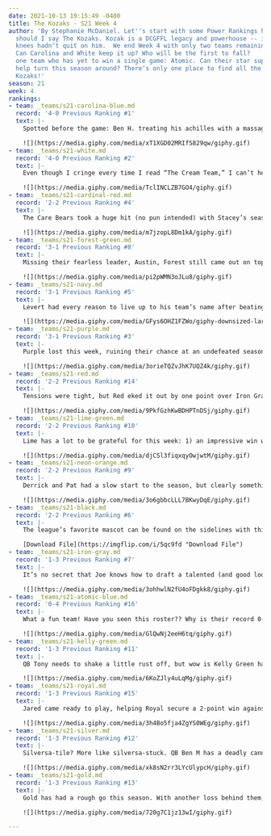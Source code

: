 ```yaml
---
date: 2021-10-13 19:15:49 -0400
title: The Kozaks - S21 Week 4
author: 'By Stephanie McDaniel. Let''s start with some Power Rankings history, or
  should I say The Kozaks. Kozak is a DCGFFL legacy and powerhouse -- if only his
  knees hadn’t quit on him.  We end Week 4 with only two teams remaining undefeated.
  Can Carolina and White keep it up? Who will be the first to fall?    We also have
  one team who has yet to win a single game: Atomic. Can their star supplemental picks
  help turn this season around? There’s only one place to find all the answers: DCGFFL
  Kozaks!'
season: 21
week: 4
rankings:
- team: _teams/s21-carolina-blue.md
  record: '4-0 Previous Ranking #1'
  text: |-
    Spotted before the game: Ben H. treating his achilles with a massage gun. You wouldn’t even know this was a problem by watching him play. This guy knows how to roll out of the pocket and complete a beautiful downfield pass. It doesn’t hurt that all of his receivers are over 6’ 3.”

    ![](https://media.giphy.com/media/xT1XGD02MRIfS829qw/giphy.gif)
- team: _teams/s21-white.md
  record: '4-0 Previous Ranking #2'
  text: |-
    Even though I cringe every time I read “The Cream Team,” I can’t help but be impressed. They were already stacked BEFORE their supplemental addition of Daniel H, and he’s already earning a Game Ball after his first showing on the field in 2 years! Don’t forget MVP Jeff M - see live footage of Jeff tracking down Atomic Blue.

    ![](https://media.giphy.com/media/TclINCLZB7GO4/giphy.gif)
- team: _teams/s21-cardinal-red.md
  record: '2-2 Previous Ranking #4'
  text: |-
    The Care Bears took a huge hit (no pun intended) with Stacey’s season-ending injury. Other teammates couldn’t make the game for various reasons, but rest assured these caring, cuddly mates still have an AMAZING future! I mean, who doesn’t want to hop on this Care Bear train??

    ![](https://media.giphy.com/media/m7jzopL8Dm1kA/giphy.gif)
- team: _teams/s21-forest-green.md
  record: '3-1 Previous Ranking #8'
  text: |-
    Missing their fearless leader, Austin, Forest still came out on top with a tight win over Kelly Green. JC’s confidence at QB is growing as he gets more experience on the field. Jordan’s ego is taking root, too. He better watch out with all that trash talk after the game; he might earn the new nickname of _trash(ed) panda_. We love you, Jordan!

    ![](https://media.giphy.com/media/pi2pWMN3oJLu8/giphy.gif)
- team: _teams/s21-navy.md
  record: '3-1 Previous Ranking #5'
  text: |-
    Levert had every reason to live up to his team’s name after beating a previously undefeated team. He was so confident, he was already celebrating at Goose on Friday night!

    ![](https://media.giphy.com/media/GFys6OHZ1FZWo/giphy-downsized-large.gif)
- team: _teams/s21-purple.md
  record: '3-1 Previous Ranking #3'
  text: |-
    Purple lost this week, ruining their chance at an undefeated season. What a shame to lose by just one touchdown. I must confess, I still believe (still believe). When you’re 3 and 1, I lose my mind. Jam it in just One More Time!

    ![](https://media.giphy.com/media/3orieTQZvJhK7UQZ4k/giphy.gif)
- team: _teams/s21-red.md
  record: '2-2 Previous Ranking #14'
  text: |-
    Tensions were tight, but Red eked it out by one point over Iron Gray this week. Adding Ocho during supplemental really put some fire under their tuchuses!

    ![](https://media.giphy.com/media/9PkfGzhKwBDHPTnDSj/giphy.gif)
- team: _teams/s21-lime-green.md
  record: '2-2 Previous Ranking #10'
  text: |-
    Lime has a lot to be grateful for this week: 1) an impressive win with only 7 players, 2) a beast of a supplemental pick, Eric Green, and 3) DCGFFL’s fave power couple Tajwon continues to reduce their bickering! What more could they want, you may ask? How about some substitutes next game?!

    ![](https://media.giphy.com/media/djCSl3fiqxqyOwjwtM/giphy.gif)
- team: _teams/s21-neon-orange.md
  record: '2-2 Previous Ranking #9'
  text: |-
    Derrick and Pat had a slow start to the season, but clearly something has clicked with this team. Maybe it’s because Pat joined his team for the first time ever to have fun _after_ the game? I didn’t believe it either, but there is photo evidence!

    ![](https://media.giphy.com/media/3o6gbbcLLL7BKwyDqE/giphy.gif)
- team: _teams/s21-black.md
  record: '2-2 Previous Ranking #6'
  text: |-
    The league’s favorite mascot can be found on the sidelines with this team. His name is Kobe. Oh right...sorry, I got distracted by the cuteness. Black got their second L this week in a nail biter against Royal. Tough loss, hope you find comfort in Kobe.

    [Download File](https://imgflip.com/i/5qc9fd "Download File")
- team: _teams/s21-iron-gray.md
  record: '1-3 Previous Ranking #7'
  text: |-
    It’s no secret that Joe knows how to draft a talented (and good looking) team. Andy P is spreading the ball and finding open looks. They just couldn’t quite pull off the win, losing by 1 point. Ouch, that hurts.

    ![](https://media.giphy.com/media/3ohhwlN2fU4oFDgkk8/giphy.gif)
- team: _teams/s21-atomic-blue.md
  record: '0-4 Previous Ranking #16'
  text: |-
    What a fun team! Have you seen this roster?? Why is their record 0-4? I’ll leave that up to your own imagination. I have a hunch this team will be getting their first win really soon. Let’s hope so anyway...or just bring on the mimosas!

    ![](https://media.giphy.com/media/GlQwNj2eeH6tq/giphy.gif)
- team: _teams/s21-kelly-green.md
  record: '1-3 Previous Ranking #11'
  text: |-
    QB Tony needs to shake a little rust off, but wow is Kelly Green happy to have a steady QB back in place. They lost a close game to Forest. Don’t be surprised if you see this team start making huge jumps in the rankings in the next few weeks. OG DCGFFLer, Tony, will be helping his team make steady gains.

    ![](https://media.giphy.com/media/6KoZJly4uLqMg/giphy.gif)
- team: _teams/s21-royal.md
  record: '1-3 Previous Ranking #15'
  text: |-
    Jared came ready to play, helping Royal secure a 2-point win against Black with some solid defensive plays. Can Royal keep climbing in the rankings? I don’t know, but this is at least a good start!

    ![](https://media.giphy.com/media/3h4Bo5fja4ZgYS0WEg/giphy.gif)
- team: _teams/s21-silver.md
  record: '1-3 Previous Ranking #12'
  text: |-
    Silversa-tile? More like silversa-stuck. QB Ben M has a deadly cannon; he just needs to figure out how to use his new superstar supplemental pick, Nikki. She’s the key to their offense, but that’s not enough to keep other teams from scoring. Silver may need to figure out a new, more creative defensive strategy…

    ![](https://media.giphy.com/media/xk8sN2rr3LYcUlypcH/giphy.gif)
- team: _teams/s21-gold.md
  record: '1-3 Previous Ranking #13'
  text: |-
    Gold has had a rough go this season. With another loss behind them, they’re hopeful things will turn around with Sean H as a back up in the pocket and new teammate Justin P coming in. In the words of Dumbledore, “Help will always be given at Hogwarts to those who ask for it.”

    ![](https://media.giphy.com/media/720g7C1jz13wI/giphy.gif)

---
```

